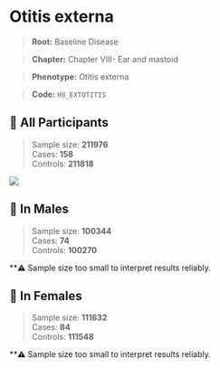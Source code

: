 # Otitis externa

> **Root:** Baseline Disease  

> **Chapter:** Chapter VIII- Ear and mastoid  

> **Phenotype:** Otitis externa  

> **Code:** `H8_EXTOTITIS`

## 🧪 All Participants  
> Sample size: **211976**  
> Cases: **158**  
> Controls: **211818**
<img src="/Disease/Figures/ALL/Baseline/H8_EXTOTITIS.png"/>
<CsvTable src="/Disease_Data/ALL/Baseline/LG_H8_EXTOTITIS.csv" label="🔍 View full results" />

## 👨 In Males  
> Sample size: **100344**  
> Cases: **74**  
> Controls: **100270**

**⚠️ Sample size too small to interpret results reliably.

## 👩 In Females  
> Sample size: **111632**  
> Cases: **84**  
> Controls: **111548**

**⚠️ Sample size too small to interpret results reliably.
